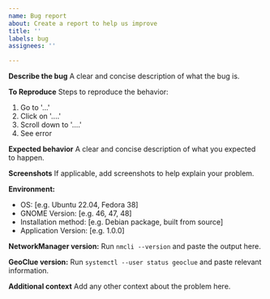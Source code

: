 ```yaml
---
name: Bug report
about: Create a report to help us improve
title: ''
labels: bug
assignees: ''

---
```


**Describe the bug**
A clear and concise description of what the bug is.

**To Reproduce**
Steps to reproduce the behavior:
1. Go to '...'
2. Click on '....'
3. Scroll down to '....'
4. See error

**Expected behavior**
A clear and concise description of what you expected to happen.

**Screenshots**
If applicable, add screenshots to help explain your problem.

**Environment:**
 - OS: [e.g. Ubuntu 22.04, Fedora 38]
 - GNOME Version: [e.g. 46, 47, 48]
 - Installation method: [e.g. Debian package, built from source]
 - Application Version: [e.g. 1.0.0]

**NetworkManager version:**
Run `nmcli --version` and paste the output here.

**GeoClue version:**
Run `systemctl --user status geoclue` and paste relevant information.

**Additional context**
Add any other context about the problem here.